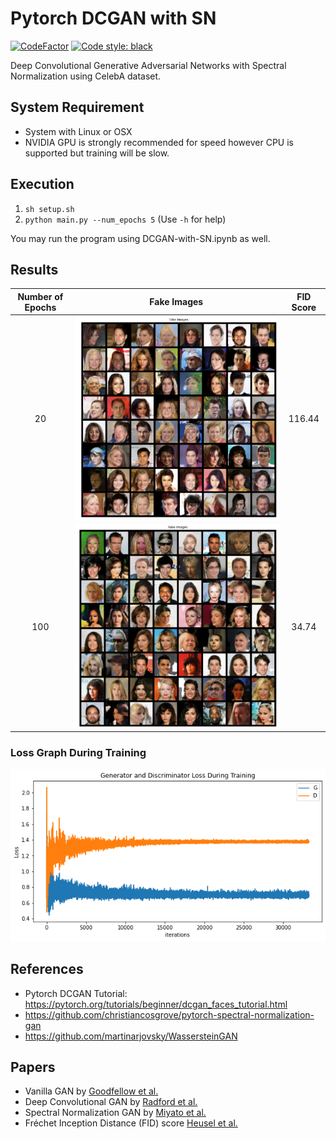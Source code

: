 # Pytorch DCGAN with SN 
[![CodeFactor](https://www.codefactor.io/repository/github/lunayht/dbalwithimgdata/badge)](https://www.codefactor.io/repository/github/lunayht/dbalwithimgdata) [![Code style: black](https://img.shields.io/badge/code%20style-black-000000.svg)](https://github.com/psf/black)

Deep Convolutional Generative Adversarial Networks with Spectral Normalization using CelebA dataset.

## System Requirement
* System with Linux or OSX
* NVIDIA GPU is strongly recommended for speed however CPU is supported but training will be slow.

## Execution 
1. ```sh setup.sh```
2. ```python main.py --num_epochs 5``` (Use ```-h``` for help)

You may run the program using DCGAN-with-SN.ipynb as well. 

## Results
| Number of Epochs | Fake Images | FID Score |
|      :----:      |   :-----:   |   :---:   |
| 20 | ![fake_img_e20](fake_images_e20.png) | 116.44 |
| 100 | ![fake_img_e100](fake_images_e100.png) | 34.74 |

### Loss Graph During Training
![loss_graph](loss-graph.png)

## References
* Pytorch DCGAN Tutorial: https://pytorch.org/tutorials/beginner/dcgan_faces_tutorial.html
* https://github.com/christiancosgrove/pytorch-spectral-normalization-gan
* https://github.com/martinarjovsky/WassersteinGAN

## Papers
* Vanilla GAN by [Goodfellow et al.](https://papers.nips.cc/paper/5423-generative-adversarial-nets.pdf)
* Deep Convolutional GAN by [Radford et al.](https://arxiv.org/pdf/1511.06434.pdf)
* Spectral Normalization GAN by [Miyato et al.](https://openreview.net/pdf?id=B1QRgziT-)
* Fréchet Inception Distance (FID) score [Heusel et al.](https://arxiv.org/pdf/1706.08500.pdf)
